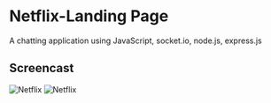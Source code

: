 # Netflix-Landing Page

A chatting application using JavaScript, socket.io, node.js, express.js

## Screencast

![Netflix](https://user-images.githubusercontent.com/28656259/60306074-85107500-995c-11e9-9dc2-4fc91cdca46f.PNG)
![Netflix](https://user-images.githubusercontent.com/28656259/60306080-880b6580-995c-11e9-8eb3-0bbe70695496.PNG)

